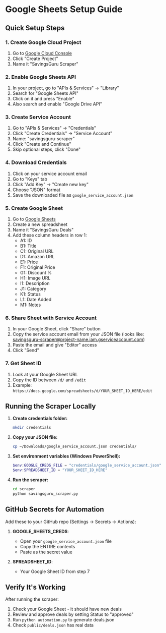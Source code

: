 # Google Sheets Setup Guide

## Quick Setup Steps

### 1. Create Google Cloud Project
1. Go to [Google Cloud Console](https://console.cloud.google.com)
2. Click "Create Project" 
3. Name it "SavingsGuru Scraper"

### 2. Enable Google Sheets API
1. In your project, go to "APIs & Services" → "Library"
2. Search for "Google Sheets API"
3. Click on it and press "Enable"
4. Also search and enable "Google Drive API"

### 3. Create Service Account
1. Go to "APIs & Services" → "Credentials"
2. Click "Create Credentials" → "Service Account"
3. Name: "savingsguru-scraper"
4. Click "Create and Continue"
5. Skip optional steps, click "Done"

### 4. Download Credentials
1. Click on your service account email
2. Go to "Keys" tab
3. Click "Add Key" → "Create new key"
4. Choose "JSON" format
5. Save the downloaded file as `google_service_account.json`

### 5. Create Google Sheet
1. Go to [Google Sheets](https://sheets.google.com)
2. Create a new spreadsheet
3. Name it "SavingsGuru Deals"
4. Add these column headers in row 1:
   - A1: ID
   - B1: Title
   - C1: Original URL
   - D1: Amazon URL
   - E1: Price
   - F1: Original Price
   - G1: Discount %
   - H1: Image URL
   - I1: Description
   - J1: Category
   - K1: Status
   - L1: Date Added
   - M1: Notes

### 6. Share Sheet with Service Account
1. In your Google Sheet, click "Share" button
2. Copy the service account email from your JSON file (looks like: savingsguru-scraper@project-name.iam.gserviceaccount.com)
3. Paste the email and give "Editor" access
4. Click "Send"

### 7. Get Sheet ID
1. Look at your Google Sheet URL
2. Copy the ID between `/d/` and `/edit`
3. Example: `https://docs.google.com/spreadsheets/d/YOUR_SHEET_ID_HERE/edit`

## Running the Scraper Locally

1. **Create credentials folder:**
   ```bash
   mkdir credentials
   ```

2. **Copy your JSON file:**
   ```bash
   cp ~/Downloads/google_service_account.json credentials/
   ```

3. **Set environment variables (Windows PowerShell):**
   ```powershell
   $env:GOOGLE_CREDS_FILE = "credentials/google_service_account.json"
   $env:SPREADSHEET_ID = "YOUR_SHEET_ID_HERE"
   ```

4. **Run the scraper:**
   ```bash
   cd scraper
   python savingsguru_scraper.py
   ```

## GitHub Secrets for Automation

Add these to your GitHub repo (Settings → Secrets → Actions):

1. **GOOGLE_SHEETS_CREDS**: 
   - Open your `google_service_account.json` file
   - Copy the ENTIRE contents
   - Paste as the secret value

2. **SPREADSHEET_ID**:
   - Your Google Sheet ID from step 7

## Verify It's Working

After running the scraper:
1. Check your Google Sheet - it should have new deals
2. Review and approve deals by setting Status to "approved"
3. Run `python automation.py` to generate deals.json
4. Check `public/deals.json` has real data